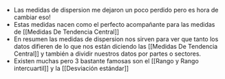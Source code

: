 - Las medidas de dispersion me dejaron un poco perdido pero es hora de cambiar eso!
- Estas medidas nacen como el perfecto acompañante para las medidas de [[Medidas De Tendencia Central]]
- En resumen las medidas de dispersion nos sirven para ver que tanto los datos difieren de lo que nos están diciendo las [[Medidas De Tendencia Central]] y también a dividir nuestros datos por partes o sectores.
- Existen muchas pero 3 bastante famosas son el [[Rango y Rango intercuartil]]  y la [[Desviación estándar]]